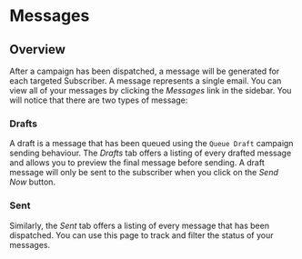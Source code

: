 # Messages

## Overview

After a campaign has been dispatched, a message will be generated for each targeted Subscriber. A message represents a single email. You can view all of your messages by clicking the _Messages_ link in the sidebar. You will notice that there are two types of message:

### Drafts

A draft is a message that has been queued using the `Queue Draft` campaign sending behaviour. The _Drafts_ tab offers a listing of every drafted message and allows you to preview the final message before sending. A draft message will only be sent to the subscriber when you click on the _Send Now_ button.

### Sent

Similarly, the _Sent_ tab offers a listing of every message that has been dispatched. You can use this page to track and filter the status of your messages.
